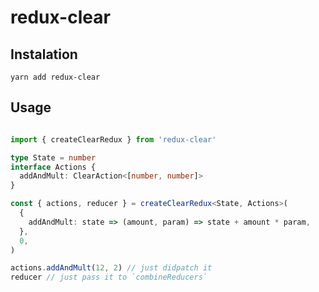 # redux-clear

## Instalation

`yarn add redux-clear`

## Usage 

```ts

import { createClearRedux } from 'redux-clear'

type State = number
interface Actions {
  addAndMult: ClearAction<[number, number]>
}

const { actions, reducer } = createClearRedux<State, Actions>(
  {
    addAndMult: state => (amount, param) => state + amount * param,
  },
  0,
)

actions.addAndMult(12, 2) // just didpatch it
reducer // just pass it to `combineReducers`

```